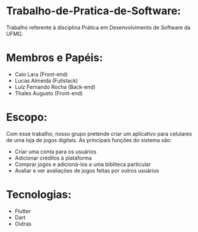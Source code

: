 # Trabalho-de-Pratica-de-Software:
Trabalho referente à disciplina Prática em Desenvolvimento de Software da UFMG.

# Membros e Papéis:
- Caio Lara (Front-end)
- Lucas Almeida (Fullstack)
- Luiz Fernando Rocha (Back-end)
- Thales Augusto (Front-end)

# Escopo:

Com esse trabalho, nosso grupo pretende criar um aplicativo para celulares de uma loja de jogos digitais.
As principais funções do sistema são:

- Criar uma conta para os usuários
- Adicionar créditos à plataforma
- Comprar jogos e adicioná-los a uma bibliteca particular
- Avaliar e ver avaliações de jogos feitas por outros usuários

# Tecnologias:

- Flutter
- Dart
- Outras
